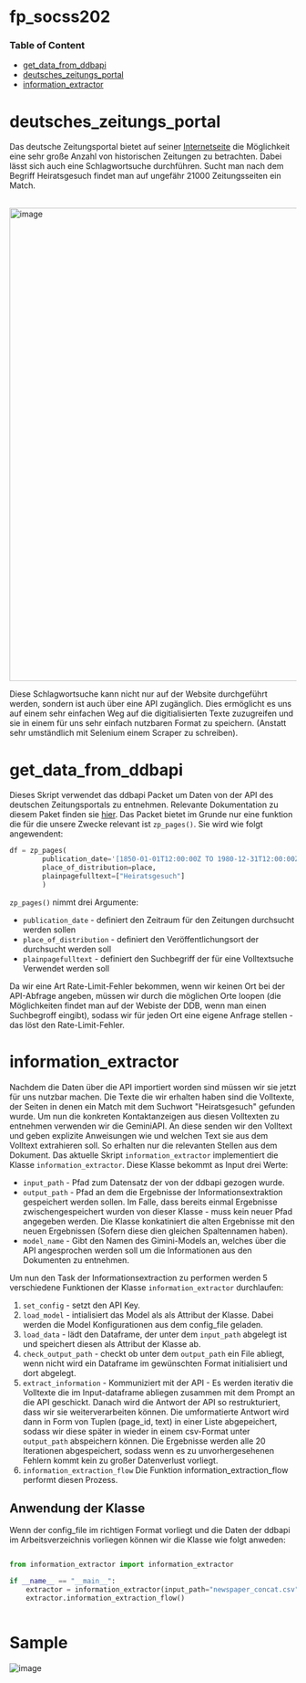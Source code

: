 # fp_socss202
### Table of Content
- [get_data_from_ddbapi](#get_data_from_ddbapi)
- [deutsches_zeitungs_portal](#deutsches_zeitungs_portal)
- [information_extractor](#information_extractor)

# deutsches_zeitungs_portal
Das deutsche Zeitungsportal bietet auf seiner <a href = "https://github.com/Deutsche-Digitale-Bibliothek/ddblabs-ddbapi">Internetseite<a> die Möglichkeit eine sehr große Anzahl von historischen Zeitungen zu betrachten. Dabei lässt sich auch eine Schlagwortsuche durchführen. Sucht man nach dem Begriff Heiratsgesuch findet man auf ungefähr 21000 Zeitungsseiten ein Match. 
<p>
<br>
<img width="829" alt="image" src="https://github.com/user-attachments/assets/4fb7c476-bde7-4c8f-a606-92fa6d48f6a5" />
<br>  
</p>
Diese Schlagwortsuche kann nicht nur auf der Website durchgeführt werden, sondern ist auch über eine API zugänglich. Dies ermöglicht es uns auf einem sehr einfachen Weg auf die digitialisierten Texte zuzugreifen und sie in einem für uns sehr einfach nutzbaren Format zu speichern. (Anstatt sehr umständlich mit Selenium einem Scraper zu schreiben).  

# get_data_from_ddbapi
Dieses Skript verwendet das ddbapi Packet um Daten von der API des deutschen Zeitungsportals zu entnehmen. Relevante Dokumentation zu diesem Paket finden sie <a href = "https://github.com/Deutsche-Digitale-Bibliothek/ddblabs-ddbapi">hier<a>. Das Packet bietet im Grunde nur eine funktion die für die unsere Zwecke relevant ist `zp_pages()`. Sie wird wie folgt angewendent:
```py
df = zp_pages(
        publication_date='[1850-01-01T12:00:00Z TO 1980-12-31T12:00:00Z]', 
        place_of_distribution=place, 
        plainpagefulltext=["Heiratsgesuch"]
        )
```
`zp_pages()` nimmt drei Argumente:
- `publication_date` - definiert den Zeitraum für den Zeitungen durchsucht werden sollen
-  `place_of_distribution` - definiert den Veröffentlichungsort der durchsucht werden soll
-  `plainpagefulltext` - definiert den Suchbegriff der für eine Volltextsuche Verwendet werden soll <br>

Da wir eine Art Rate-Limit-Fehler bekommen, wenn wir keinen Ort bei der API-Abfrage angeben, müssen wir durch die möglichen Orte loopen (die Möglichkeiten findet man auf der Webiste der DDB, wenn man einen Suchbegroff eingibt), sodass wir für jeden Ort eine eigene Anfrage stellen - das löst den Rate-Limit-Fehler.


# information_extractor
Nachdem die Daten über die API importiert worden sind müssen wir sie jetzt für uns nutzbar machen. Die Texte die wir erhalten haben sind die Volltexte, der Seiten in denen ein Match mit dem Suchwort "Heiratsgesuch" gefunden wurde. Um nun die konkreten Kontaktanzeigen aus diesen Volltexten zu entnehmen verwenden wir die GeminiAPI. An diese senden wir den Volltext und geben explizite Anweisungen wie und welchen Text sie aus dem Volltext extrahieren soll. So erhalten nur die relevanten Stellen aus dem Dokument. 
Das aktuelle Skript `information_extractor` implementiert die Klasse `information_extractor`. Diese Klasse bekommt as Input drei Werte:
- `input_path` - Pfad zum Datensatz der von der ddbapi gezogen wurde.
- `output_path` - Pfad an dem die Ergebnisse der Informationsextraktion gespeichert werden sollen. Im Falle, dass bereits einmal Ergebnisse zwischengespeichert wurden von dieser Klasse - muss kein neuer Pfad angegeben werden. Die Klasse konkatiniert die alten Ergebnisse mit den neuen Ergebnissen (Sofern diese dien gleichen Spaltennamen haben).
- `model_name` - Gibt den Namen des Gimini-Models an, welches über die API angesprochen werden soll um die Informationen aus den Dokumenten zu entnehmen.

Um nun den Task der Informationsextraction zu performen werden 5 verschiedene Funktionen der Klasse `information_extractor` durchlaufen:
1. `set_config` - setzt den API Key.
2. `load_model` - intialisiert das Model als als Attribut der Klasse. Dabei werden die Model Konfigurationen aus dem config_file geladen.
3. `load_data` - lädt den Dataframe, der unter dem `input_path` abgelegt ist und speichert diesen als Attribut der Klasse ab.
4. `check_output_path` - checkt ob unter dem `output_path` ein File abliegt, wenn nicht wird ein Dataframe im gewünschten Format initialisiert und dort abgelegt.
5. `extract_information` - Kommuniziert mit der API - Es werden iterativ die Volltexte die im Input-dataframe abliegen zusammen mit dem Prompt an die API geschickt. Danach wird die Antwort der API so restrukturiert, dass wir sie weiterverarbeiten können. Die umformatierte Antwort wird dann in Form von Tuplen (page_id, text) in einer Liste abgepeichert, sodass wir diese später in wieder in einem csv-Format unter `output_path` abspeichern können. Die Ergebnisse werden alle 20 Iterationen abgespeichert, sodass wenn es zu unvorhergesehenen Fehlern kommt kein zu großer Datenverlust vorliegt.
6. `information_extraction_flow` Die Funktion information_extraction_flow performt diesen Prozess.

## Anwendung der Klasse
Wenn der config_file im richtigen Format vorliegt und die Daten der ddbapi im Arbeitsverzeichnis vorliegen können wir die Klasse wie folgt anweden:
```py

from information_extractor import information_extractor

if __name__ == "__main__":
    extractor = information_extractor(input_path="newspaper_concat.csv", output_path="page_id_plus_texts.csv", model_name="gemini-1.5-flash")
    extractor.information_extraction_flow()



```

    

# Sample

![image](https://github.com/user-attachments/assets/5490c3b3-43ee-450d-9a4f-29a5d12b421c)


